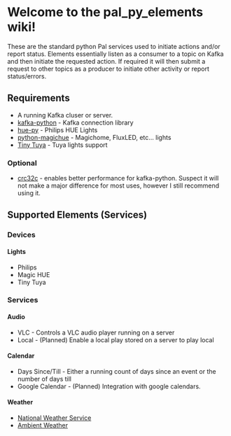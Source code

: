 # Welcome to the pal_py_elements wiki!

These are the standard python Pal services used to initiate actions and/or report status. Elements essentially listen as a consumer to a topic on Kafka and then initiate the requested action.  If required it will then submit a request to other topics as a producer to initiate other activity or report status/errors.

## Requirements

- A running Kafka cluser or server.
- [kafka-python](https://github.com/dpkp/kafka-python) - Kafka connection library
- [hue-py](https://github.com/mattboran/hue_py) - Philips HUE Lights
- [python-magichue](https://github.com/namacha/python-magichue) - Magichome, FluxLED, etc... lights
- [Tiny Tuya](https://github.com/jasonacox/tinytuya) - Tuya lights support

### Optional

- [crc32c](https://github.com/ICRAR/crc32c) - enables better performance for kafka-python.  Suspect it will not make a major difference for most uses, however I still recommend using it.

## Supported Elements (Services)

### Devices

#### Lights

- Philips
- Magic HUE
- Tiny Tuya

### Services

#### Audio

- VLC - Controls a VLC audio player running on a server
- Local - (Planned) Enable a local play stored on a server to play local

#### Calendar

- Days Since/Till - Either a running count of days since an event or the number of days till
- Google Calendar - (Planned) Integration with google calendars.

#### Weather

- [National Weather Service](https://www.weather.gov/documentation/services-web-api)
- [Ambient Weather](https://help.ambientweather.net/help/api/)
